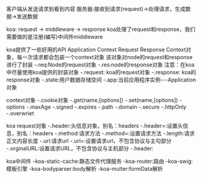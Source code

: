 

客户端从发送请求到看到内容
服务器:接收到请求(request)->处理请求，生成数据->发送数据

koa: request -> middleware -> response
koa处理了request和response，我们需要做的是注册(编写)中间件middleware

koa提供了一些好用的API
Application
	Context
		Request
		Response
	Context对象，每一次请求都会包装一个context对象
	该对象对node的request和response进行了封装
	-.req:Node的request对象
	-.res:node的response对象
	注意：在koa中尽量使用koa提供的封装对象
	-.request: koa的request对象
	-.response: koa的response对象
	-.state:用户数据存储空间
	-.app:当前应用程序实例---Application对象

context对象
	-.cookie对象
		-.get(name,[options])
		-.set(name,[options])
		-options
			-.maxAge  -.signed
			-.expires -.path
			-.domain  -.secure
			-.httpOnly -.overwriet

koa  request对象
	-.header:头信息对象，别名：headers
	-.header=:设置头信息，别名：headers
	-.method:请求方法
	-.method=:设置请求方法
	-.length:请求正文内容长度
	-.url:请求url
	-.url=:设置请求url，不包含协议与主句部分
	-.orginalURL:设置请求URL，不包含协议与主机部分
	-.header:

koa中间件
	-koa-static-cache:静态文件代理服务
	-koa-router:路由
	-koa-swig:模板引擎
	-koa-bodyparser:body解析
	-koa-multer:formData解析





